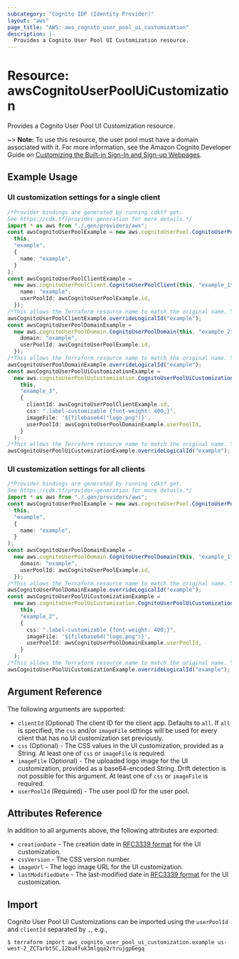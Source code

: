 ```yaml
---
subcategory: "Cognito IDP (Identity Provider)"
layout: "aws"
page_title: "AWS: aws_cognito_user_pool_ui_customization"
description: |-
  Provides a Cognito User Pool UI Customization resource.
---
```


# Resource: awsCognitoUserPoolUiCustomization

Provides a Cognito User Pool UI Customization resource.

\~> **Note:** To use this resource, the user pool must have a domain associated with it. For more information, see the Amazon Cognito Developer Guide on [Customizing the Built-in Sign-In and Sign-up Webpages](https://docs.aws.amazon.com/cognito/latest/developerguide/cognito-user-pools-app-ui-customization.html).

## Example Usage

### UI customization settings for a single client

```typescript
/*Provider bindings are generated by running cdktf get.
See https://cdk.tf/provider-generation for more details.*/
import * as aws from "./.gen/providers/aws";
const awsCognitoUserPoolExample = new aws.cognitoUserPool.CognitoUserPool(
  this,
  "example",
  {
    name: "example",
  }
);
const awsCognitoUserPoolClientExample =
  new aws.cognitoUserPoolClient.CognitoUserPoolClient(this, "example_1", {
    name: "example",
    userPoolId: awsCognitoUserPoolExample.id,
  });
/*This allows the Terraform resource name to match the original name. You can remove the call if you don't need them to match.*/
awsCognitoUserPoolClientExample.overrideLogicalId("example");
const awsCognitoUserPoolDomainExample =
  new aws.cognitoUserPoolDomain.CognitoUserPoolDomain(this, "example_2", {
    domain: "example",
    userPoolId: awsCognitoUserPoolExample.id,
  });
/*This allows the Terraform resource name to match the original name. You can remove the call if you don't need them to match.*/
awsCognitoUserPoolDomainExample.overrideLogicalId("example");
const awsCognitoUserPoolUiCustomizationExample =
  new aws.cognitoUserPoolUiCustomization.CognitoUserPoolUiCustomization(
    this,
    "example_3",
    {
      clientId: awsCognitoUserPoolClientExample.id,
      css: ".label-customizable {font-weight: 400;}",
      imageFile: '${filebase64("logo.png")}',
      userPoolId: awsCognitoUserPoolDomainExample.userPoolId,
    }
  );
/*This allows the Terraform resource name to match the original name. You can remove the call if you don't need them to match.*/
awsCognitoUserPoolUiCustomizationExample.overrideLogicalId("example");

```

### UI customization settings for all clients

```typescript
/*Provider bindings are generated by running cdktf get.
See https://cdk.tf/provider-generation for more details.*/
import * as aws from "./.gen/providers/aws";
const awsCognitoUserPoolExample = new aws.cognitoUserPool.CognitoUserPool(
  this,
  "example",
  {
    name: "example",
  }
);
const awsCognitoUserPoolDomainExample =
  new aws.cognitoUserPoolDomain.CognitoUserPoolDomain(this, "example_1", {
    domain: "example",
    userPoolId: awsCognitoUserPoolExample.id,
  });
/*This allows the Terraform resource name to match the original name. You can remove the call if you don't need them to match.*/
awsCognitoUserPoolDomainExample.overrideLogicalId("example");
const awsCognitoUserPoolUiCustomizationExample =
  new aws.cognitoUserPoolUiCustomization.CognitoUserPoolUiCustomization(
    this,
    "example_2",
    {
      css: ".label-customizable {font-weight: 400;}",
      imageFile: '${filebase64("logo.png")}',
      userPoolId: awsCognitoUserPoolDomainExample.userPoolId,
    }
  );
/*This allows the Terraform resource name to match the original name. You can remove the call if you don't need them to match.*/
awsCognitoUserPoolUiCustomizationExample.overrideLogicalId("example");

```

## Argument Reference

The following arguments are supported:

* `clientId` (Optional) The client ID for the client app. Defaults to `all`. If `all` is specified, the `css` and/or `imageFile` settings will be used for every client that has no UI customization set previously.
* `css` (Optional) - The CSS values in the UI customization, provided as a String. At least one of `css` or `imageFile` is required.
* `imageFile` (Optional) - The uploaded logo image for the UI customization, provided as a base64-encoded String. Drift detection is not possible for this argument. At least one of `css` or `imageFile` is required.
* `userPoolId` (Required) - The user pool ID for the user pool.

## Attributes Reference

In addition to all arguments above, the following attributes are exported:

* `creationDate` - The creation date in [RFC3339 format](https://tools.ietf.org/html/rfc3339#section-5.8) for the UI customization.
* `cssVersion` - The CSS version number.
* `imageUrl` - The logo image URL for the UI customization.
* `lastModifiedDate` - The last-modified date in [RFC3339 format](https://tools.ietf.org/html/rfc3339#section-5.8) for the UI customization.

## Import

Cognito User Pool UI Customizations can be imported using the `userPoolId` and `clientId` separated by `,`, e.g.,

```console
$ terraform import aws_cognito_user_pool_ui_customization.example us-west-2_ZCTarbt5C,12bu4fuk3mlgqa2rtrujgp6egq
```
